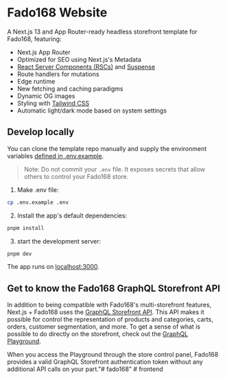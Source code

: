 # Fado168 Website

A Next.js 13 and App Router-ready headless storefront template for Fado168, featuring:

- Next.js App Router
- Optimized for SEO using Next.js's Metadata
- [React Server Components (RSCs)](https://react.dev/blog/2023/03/22/react-labs-what-we-have-been-working-on-march-2023#react-server-components) and [Suspense](https://react.dev/blog/2022/03/29/react-v18#suspense-in-data-frameworks)
- Route handlers for mutations
- Edge runtime
- New fetching and caching paradigms
- Dynamic OG images
- Styling with [Tailwind CSS](https://tailwindcss.com/)
- Automatic light/dark mode based on system settings

## Develop locally

You can clone the template repo manually and supply the environment variables [defined in .env.example](.env.example).

> Note: Do not commit your `.env` file. It exposes secrets that allow others to control your Fado168 store.

1. Make .env file:

```bash
cp .env.example .env
```

2. Install the app's default dependencies:

```bash
pnpm install
```

3. start the development server:

```bash
pnpm dev
```

The app runs on [localhost:3000](http://localhost:3000/).

## Get to know the Fado168 GraphQL Storefront API

In addition to being compatible with Fado168's multi-storefront features, Next.js + Fado168 uses the [GraphQL Storefront API](http://192.168.3.240/graphql). This API makes it possible for control the representation of products and categories, carts, orders, customer segmentation, and more. To get a sense of what is possible to do directly on the storefront, check out the [GraphQL Playground](http://192.168.3.240/graphql-playground).

When you access the Playground through the store control panel, Fado168 provides a valid GraphQL Storefront authentication token without any additional API calls on your part."# fado168" 
#   f r o n t e n d  
 